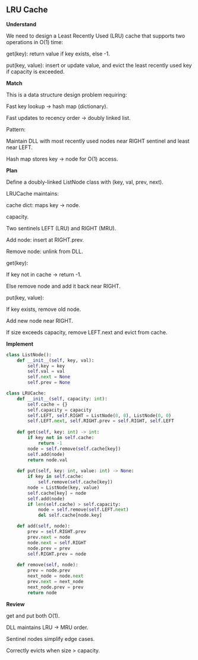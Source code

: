 ## LRU Cache
**Understand**

We need to design a Least Recently Used (LRU) cache that supports two operations in O(1) time:

get(key): return value if key exists, else -1.

put(key, value): insert or update value, and evict the least recently used key if capacity is exceeded.

**Match**

This is a data structure design problem requiring:

Fast key lookup → hash map (dictionary).

Fast updates to recency order → doubly linked list.

Pattern:

Maintain DLL with most recently used nodes near RIGHT sentinel and least near LEFT.

Hash map stores key → node for O(1) access.

**Plan**

Define a doubly-linked ListNode class with (key, val, prev, next).

LRUCache maintains:

cache dict: maps key → node.

capacity.

Two sentinels LEFT (LRU) and RIGHT (MRU).

Add node: insert at RIGHT.prev.

Remove node: unlink from DLL.

get(key):

If key not in cache → return -1.

Else remove node and add it back near RIGHT.

put(key, value):

If key exists, remove old node.

Add new node near RIGHT.

If size exceeds capacity, remove LEFT.next and evict from cache.

**Implement**
```py
class ListNode():
    def __init__(self, key, val):
        self.key = key
        self.val = val
        self.next = None
        self.prev = None

class LRUCache:
    def __init__(self, capacity: int):
        self.cache = {}
        self.capacity = capacity
        self.LEFT, self.RIGHT = ListNode(0, 0), ListNode(0, 0)
        self.LEFT.next, self.RIGHT.prev = self.RIGHT, self.LEFT
    
    def get(self, key: int) -> int:
        if key not in self.cache:
            return -1
        node = self.remove(self.cache[key])
        self.add(node)
        return node.val
         
    def put(self, key: int, value: int) -> None:
        if key in self.cache:
            self.remove(self.cache[key])
        node = ListNode(key, value)
        self.cache[key] = node
        self.add(node)
        if len(self.cache) > self.capacity:
            node = self.remove(self.LEFT.next)
            del self.cache[node.key]

    def add(self, node):
        prev = self.RIGHT.prev
        prev.next = node
        node.next = self.RIGHT
        node.prev = prev
        self.RIGHT.prev = node
    
    def remove(self, node):
        prev = node.prev
        next_node = node.next
        prev.next = next_node
        next_node.prev = prev
        return node
```

**Review**

get and put both O(1).

DLL maintains LRU → MRU order.

Sentinel nodes simplify edge cases.

Correctly evicts when size > capacity.